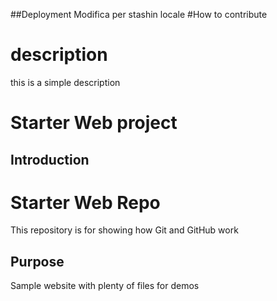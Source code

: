 ##Deployment
Modifica per stashin locale
#How to contribute
 
# description
 this is a simple description
# Starter Web project

## Introduction

# Starter Web Repo
This repository is for showing how Git and GitHub work

## Purpose
Sample website with plenty of files for demos
